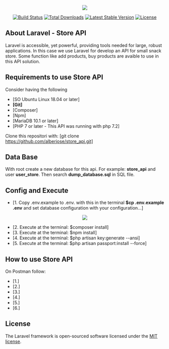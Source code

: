 <p align="center"><img src="https://laravel.com/assets/img/components/logo-laravel.svg"></p>

<p align="center">
<a href="https://travis-ci.org/laravel/framework"><img src="https://travis-ci.org/laravel/framework.svg" alt="Build Status"></a>
<a href="https://packagist.org/packages/laravel/framework"><img src="https://poser.pugx.org/laravel/framework/d/total.svg" alt="Total Downloads"></a>
<a href="https://packagist.org/packages/laravel/framework"><img src="https://poser.pugx.org/laravel/framework/v/stable.svg" alt="Latest Stable Version"></a>
<a href="https://packagist.org/packages/laravel/framework"><img src="https://poser.pugx.org/laravel/framework/license.svg" alt="License"></a>
</p>

## About Laravel - Store API

Laravel is accessible, yet powerful, providing tools needed for large, robust applications. In this case we use Laravel for develop an API for small snack store. Some function like add products, buy products are avaible to use in this API solution.

## Requirements to use Store API

Consider having the following
- [SO Ubuntu Linux 18.04 or later]
- **[Git]**
- [Composer]
- [Npm]
- [MariaDB 10.1 or later]
- [PHP 7 or later - This API was running with php 7.2]

Clone this repositori with: [git clone https://github.com/alberjose/store_api.git]

## Data Base 

With root create a new database for this api. For example: **store_api** and user **user_store**. Then search  **dump_database.sql** in SQL file.

## Config and Execute

- [1. Copy .env.example to .env. with this in the terminal **$cp .env.example .env** and set database configuration with your configuration...]
<p align="center"><img src="https://framapic.org/8wfvTwM3dKeG/grlVJ5TiWPDM.png"></p>

- [2. Execute at the terminal: $composer install]
- [3. Execute at the terminal: $npm install]
- [4. Execute at the terminal: $php artisan key:generate --ansi]
- [5. Execute at the terminal: $php artisan passport:install --force]


## How to use Store API
On Postman follow:
- [1.]
- [2.]
- [3.]
- [4.]
- [5.]
- [6.]

## License

The Laravel framework is open-sourced software licensed under the [MIT license](https://opensource.org/licenses/MIT).
